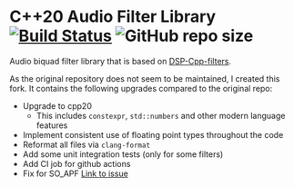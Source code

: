 # C++20 Audio Filter Library [![Build Status](https://github.com/darkpalacestudio/filter_lib/actions/workflows/full_test_verification.yml/badge.svg)](https://github.com/Laguna1989/JamTemplateCpp/actions/workflows/unittests.yml)   ![GitHub repo size](https://img.shields.io/github/repo-size/darkpalacestudio/filter_lib)

Audio biquad filter library that is based on [DSP-Cpp-filters](https://github.com/dimtass/DSP-Cpp-filters).

As the original repository does not seem to be maintained, I created this fork. It contains the following upgrades
compared to the original repo:

- Upgrade to cpp20
    - This includes `constexpr`, `std::numbers` and other modern language features
- Implement consistent use of floating point types throughout the code
- Reformat all files via `clang-format`
- Add some unit integration tests (only for some filters)
- Add CI job for github actions
- Fix for SO_APF [Link to issue](https://github.com/dimtass/DSP-Cpp-filters/issues/5)

